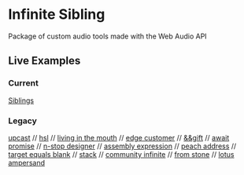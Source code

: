 # Infinite Sibling

Package of custom audio tools made with the Web Audio API

## Live Examples

### Current

[Siblings](https://pparocza.github.io/siblings/)

### Legacy

[upcast](https://pparocza.github.io/upcast/) // [hsl](https://pparocza.github.io/hsl/) // [living in the mouth](https://pparocza.github.io/living_in_the_mouth/) // [edge customer](https://pparocza.github.io/edge_customer/) // 
[&&gift](https://pparocza.github.io/-_gift/) // [await promise](https://pparocza.github.io/await_promise/) // [n-stop designer](https://pparocza.github.io/n-stop_designer/) // [assembly expression](https://pparocza.github.io/assembly_expression/) // 
[peach address](https://pparocza.github.io/peach_address/) // [target equals blank](https://pparocza.github.io/target_equals_blank/) // [stack](https://pparocza.github.io/stack/) // 
[community infinite](https://pparocza.github.io/community_infinite/) // [from stone](https://pparocza.github.io/from_stone/) // [lotus ampersand](https://pparocza.github.io/lotus_ampersand/)
